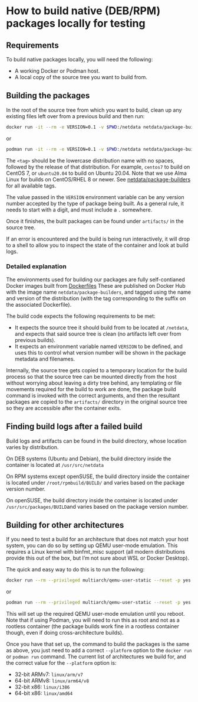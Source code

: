<!--
title: "How to build native (DEB/RPM) packages locally for testing"
sidebar_label: "How to build native (DEB/RPM) packages locally for testing"
description: Instructions for developers who need to build native packages locally for testing.
custom_edit_url: https://github.com/netdata/netdata/edit/master/packaging/building-native-packages-locally.md
learn_status: "Published"
learn_topic_type: "References"
learn_rel_path: "Installation"
-->

# How to build native (DEB/RPM) packages locally for testing

## Requirements

To build native packages locally, you will need the following:

* A working Docker or Podman host.
* A local copy of the source tree you want to build from.

## Building the packages

In the root of the source tree from which you want to build, clean up any existing files left over from a previous build
and then run:

```bash
docker run -it --rm -e VERSION=0.1 -v $PWD:/netdata netdata/package-builders:<tag>
```

or

```bash
podman run -it --rm -e VERSION=0.1 -v $PWD:/netdata netdata/package-builders:<tag>
```

The `<tag>` should be the lowercase distribution name with no spaces, followed by the
release of that distribution. For example, `centos7` to build on CentOS 7, or `ubuntu20.04`
to build on Ubuntu 20.04. Note that we use Alma Linux for builds on CentOS/RHEL 8 or newer. See
[netdata/package-builders](https://hub.docker.com/r/netdata/package-builders/tags) for all available tags.

The value passed in the `VERSION` environment variable can be any version number accepted by the type of package
being built. As a general rule, it needs to start with a digit, and must include a `.` somewhere.

Once it finishes, the built packages can be found under `artifacts/` in the source tree.

If an error is encountered and the build is being run interactively, it will drop to a shell to allow you to
inspect the state of the container and look at build logs.

### Detailed explanation

The environments used for building our packages are fully self-contianed Docker images built from [Dockerfiles](https://github.com/netdata/helper-images/tree/master/package-builders)
These are published on Docker
Hub with the image name `netdata/package-builders`, and tagged using the name and version of the distribution
(with the tag corresponding to the suffix on the associated Dockerfile).

The build code expects the following requirements to be met:

- It expects the source tree it should build from to be located at `/netdata`, and expects that said source tree
  is clean (no artifacts left over from previous builds).
- It expects an environment variable named `VERSION` to be defined, and uses this to control what version number
  will be shown in the package metadata and filenames.

Internally, the source tree gets copied to a temporary location for the build process so that the source tree can
be mounted directly from the host without worrying about leaving a dirty tree behind, any templating or file
movements required for the build to work are done, the package build command is invoked with the correct arguments,
and then the resultant packages are copied to the `artifacts/` directory in the original source tree so they are
accessible after the container exits.

## Finding build logs after a failed build

Build logs and artifacts can be found in the build directory, whose location varies by distribution.

On DEB systems (Ubuntu and Debian), the build directory inside the container is located at `/usr/src/netdata`

On RPM systems except openSUSE, the build directory inside the container is located under `/root/rpmbuild/BUILD/`
and varies based on the package version number.

On openSUSE, the build directory inside the container is located under `/usr/src/packages/BUILD`and varies based
on the package version number.

## Building for other architectures

If you need to test a build for an architecture that does not match your host system, you can do so by setting up
QEMU user-mode emulation. This requires a Linux kernel with binfmt\_misc support (all modern distributions provide
this out of the box, but I’m not sure about WSL or Docker Desktop).

The quick and easy way to do this is to run the following:

```bash
docker run --rm --privileged multiarch/qemu-user-static --reset -p yes
```

or

```bash
podman run --rm --privileged multiarch/qemu-user-static --reset -p yes
```

This will set up the required QEMU user-mode emulation until you reboot. Note that if using Podman, you will need
to run this as root and not as a rootless container (the package builds work fine in a rootless container though,
even if doing cross-architecture builds).

Once you have that set up, the command to build the packages is the same as above, you just need to add a correct
`--platform` option to the `docker run` or `podman run` command. The current list of architectures we build for,
and the correct value for the `--platform` option is:

- 32-bit ARMv7: `linux/arm/v7`
- 64-bit ARMv8: `linux/arm64/v8`
- 32-bit x86: `linux/i386`
- 64-bit x86: `linux/amd64`
